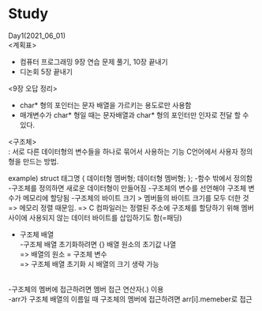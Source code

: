 # Study
Day1(2021_06_01)
<br>
<계획표>
- 컴퓨터 프로그래밍 9장 연습 문제 풀기, 10장 끝내기
- 디논회 5장 끝내기

<9장 오답 정리>
- char* 형의 포인터는 문자 배열을 가르키는 용도로만 사용함
- 매개변수가 char* 형일 때는 문자배열과 char* 형의 포인터만 인자로 전달 할 수 있다.

<구조체><br>
 : 서로 다른 데이터형의 변수들을 하나로 묶어서 사용하는 기능
    C언어에서 사용자 정의형을 만드는 방법.
    
 example)
          struct 태그명 {
            데이터형 멤버형;
            데이터형 멤버형;
            };
-함수 밖에서 정의함
-구조체를 정의하면 새로운 데이터형이 만들어짐
-구조체의 변수를 선언해야 구조체 변수가 메모리에 할당됨
-구조체의 바이트 크기 > 멤버들의 바이트 크기를 모두 더한 것
  => 메모리 정렬 때문임.
  => C 컴파일러는 정렬된 주소에 구조체를 할당하기 위해 멤버 사이에
    사용되지 않는 데이터 바이트를 삽입하기도 함(=패딩)

* 구조체 배열 <br>
-구조체 배열 초기화하려면 {} 배열 원소의 초기값 나열<br>
 => 배열의 원소 = 구조체 변수<br>
 => 구조체 배열 초기화 시 배열의 크기 생략 가능
 <br>
-구조체의 멤버에 접근하려면 멤버 접근 연산자(.) 이용<br>
-arr가 구조체 배열의 이름일 때 구조체의 멤버에 접근하려면 arr[i].memeber로 접근
